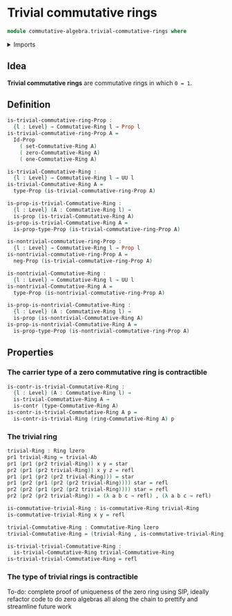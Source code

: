 # Trivial commutative rings

```agda
module commutative-algebra.trivial-commutative-rings where
```

<details><summary>Imports</summary>

```agda
open import commutative-algebra.commutative-rings
open import commutative-algebra.isomorphisms-commutative-rings

open import foundation.contractible-types
open import foundation.dependent-pair-types
open import foundation.negation
open import foundation.propositions
open import foundation.sets
open import foundation.structure-identity-principle
open import foundation.unit-type
open import foundation.universe-levels

open import foundation-core.identity-types

open import group-theory.abelian-groups
open import group-theory.trivial-groups

open import ring-theory.rings
open import ring-theory.trivial-rings
```

</details>

## Idea

**Trivial commutative rings** are commutative rings in which `0 = 1`.

## Definition

```agda
is-trivial-commutative-ring-Prop :
  {l : Level} → Commutative-Ring l → Prop l
is-trivial-commutative-ring-Prop A =
  Id-Prop
    ( set-Commutative-Ring A)
    ( zero-Commutative-Ring A)
    ( one-Commutative-Ring A)

is-trivial-Commutative-Ring :
  {l : Level} → Commutative-Ring l → UU l
is-trivial-Commutative-Ring A =
  type-Prop (is-trivial-commutative-ring-Prop A)

is-prop-is-trivial-Commutative-Ring :
  {l : Level} (A : Commutative-Ring l) →
  is-prop (is-trivial-Commutative-Ring A)
is-prop-is-trivial-Commutative-Ring A =
  is-prop-type-Prop (is-trivial-commutative-ring-Prop A)

is-nontrivial-commutative-ring-Prop :
  {l : Level} → Commutative-Ring l → Prop l
is-nontrivial-commutative-ring-Prop A =
  neg-Prop (is-trivial-commutative-ring-Prop A)

is-nontrivial-Commutative-Ring :
  {l : Level} → Commutative-Ring l → UU l
is-nontrivial-Commutative-Ring A =
  type-Prop (is-nontrivial-commutative-ring-Prop A)

is-prop-is-nontrivial-Commutative-Ring :
  {l : Level} (A : Commutative-Ring l) →
  is-prop (is-nontrivial-Commutative-Ring A)
is-prop-is-nontrivial-Commutative-Ring A =
  is-prop-type-Prop (is-nontrivial-commutative-ring-Prop A)
```

## Properties

### The carrier type of a zero commutative ring is contractible

```agda
is-contr-is-trivial-Commutative-Ring :
  {l : Level} (A : Commutative-Ring l) →
  is-trivial-Commutative-Ring A →
  is-contr (type-Commutative-Ring A)
is-contr-is-trivial-Commutative-Ring A p =
  is-contr-is-trivial-Ring (ring-Commutative-Ring A) p
```

### The trivial ring

```agda
trivial-Ring : Ring lzero
pr1 trivial-Ring = trivial-Ab
pr1 (pr1 (pr2 trivial-Ring)) x y = star
pr2 (pr1 (pr2 trivial-Ring)) x y z = refl
pr1 (pr1 (pr2 (pr2 trivial-Ring))) = star
pr1 (pr2 (pr1 (pr2 (pr2 trivial-Ring)))) star = refl
pr2 (pr2 (pr1 (pr2 (pr2 trivial-Ring)))) star = refl
pr2 (pr2 (pr2 trivial-Ring)) = (λ a b c → refl) , (λ a b c → refl)

is-commutative-trivial-Ring : is-commutative-Ring trivial-Ring
is-commutative-trivial-Ring x y = refl

trivial-Commutative-Ring : Commutative-Ring lzero
trivial-Commutative-Ring = (trivial-Ring , is-commutative-trivial-Ring)

is-trivial-trivial-Commutative-Ring :
  is-trivial-Commutative-Ring trivial-Commutative-Ring
is-trivial-trivial-Commutative-Ring = refl
```

### The type of trivial rings is contractible

To-do: complete proof of uniqueness of the zero ring using SIP, ideally refactor
code to do zero algebras all along the chain to prettify and streamline future
work
